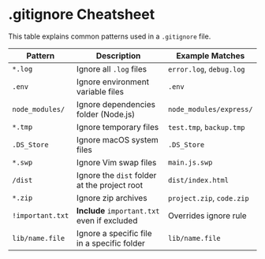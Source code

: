 # .gitignore Cheatsheet

This table explains common patterns used in a `.gitignore` file.

| Pattern          | Description                                  | Example Matches           |
| ---------------- | -------------------------------------------- | ------------------------- |
| `*.log`          | Ignore all `.log` files                      | `error.log`, `debug.log`  |
| `.env`           | Ignore environment variable files            | `.env`                    |
| `node_modules/`  | Ignore dependencies folder (Node.js)         | `node_modules/express/`   |
| `*.tmp`          | Ignore temporary files                       | `test.tmp`, `backup.tmp`  |
| `.DS_Store`      | Ignore macOS system files                    | `.DS_Store`               |
| `*.swp`          | Ignore Vim swap files                        | `main.js.swp`             |
| `/dist`          | Ignore the `dist` folder at the project root | `dist/index.html`         |
| `*.zip`          | Ignore zip archives                          | `project.zip`, `code.zip` |
| `!important.txt` | **Include** `important.txt` even if excluded | Overrides ignore rule     |
| `lib/name.file`  | Ignore a specific file in a specific folder  | `lib/name.file`           |
